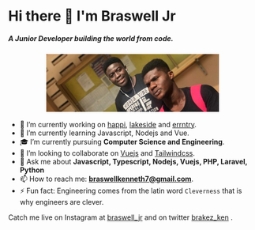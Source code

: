 # Hi there 👋 I'm Braswell Jr

##### A Junior Developer building the world from code.

<!--
**braswelljr/braswelljr** is a ✨ _special_ ✨ repository because its `README.md` (this file) appears on your GitHub profile.

Here are some ideas to get you started:
-->

<p align="center"><img src="https://github.com/braswelljr/braswelljr/blob/master/assets/1500x500.jpg" width="350" title="braswelljr"></p>

- 🔭 I’m currently working on [happi](https://github.com/braswelljr/happi), [lakeside](https://github.com/braswelljr/lakeside) and [errntry](https://github.com/errntry/errntry).
- 🌱 I’m currently learning Javascript, Nodejs and Vue.
- 🎓 I’m currently pursuing **Computer Science and Engineering**.
- 👯 I’m looking to collaborate on [Vuejs](https://github.com/vuejs) and [Tailwindcss](https://tailwindcss.com/).
- 💬 Ask me about **Javascript, Typescript, Nodejs, Vuejs, PHP, Laravel, Python**
- 📫 How to reach me: **braswellkenneth7@gmail.com**.
- ⚡ Fun fact: Engineering comes from the latin word `Cleverness` that is why engineers are clever.

Catch me live on Instagram at [braswell_jr](https://www.instagram.com/braswell_jr) and on twitter [brakez_ken](https://twitter.com/brakez_ken) .
